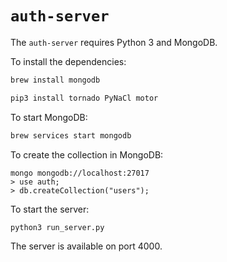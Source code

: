 # `auth-server`

The `auth-server` requires Python 3 and MongoDB.

To install the dependencies:

```sh
brew install mongodb
```

```sh
pip3 install tornado PyNaCl motor
```

To start MongoDB:

```sh
brew services start mongodb
```

To create the collection in MongoDB:
```
mongo mongodb://localhost:27017
> use auth;
> db.createCollection("users");
````

To start the server:

```sh
python3 run_server.py
```

The server is available on port 4000.
